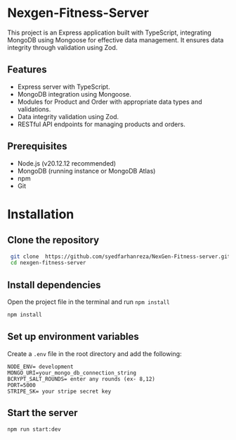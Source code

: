 # Nexgen-Fitness-Server
This project is an Express application built with TypeScript, integrating MongoDB using Mongoose for effective data management. It ensures data integrity through validation using Zod.

## Features

- Express server with TypeScript.
- MongoDB integration using Mongoose.
- Modules for Product and Order with appropriate data types and validations.
- Data integrity validation using Zod.
- RESTful API endpoints for managing products and orders.

## Prerequisites

- Node.js (v20.12.12 recommended)
- MongoDB (running instance or MongoDB Atlas)
- npm
- Git

# Installation 
## Clone the repository
```sh
 git clone  https://github.com/syedfarhanreza/NexGen-Fitness-server.git
 cd nexgen-fitness-server
```

## Install dependencies
Open the project file in the terminal and run `npm install`
```sh
npm install
```

## Set up environment variables
Create a `.env`  file in the root directory and add the following:
```
NODE_ENV= development
MONGO_URI=your_mongo_db_connection_string
BCRYPT_SALT_ROUNDS= enter any rounds (ex- 8,12)
PORT=5000
STRIPE_SK= your stripe secret key
```

## Start the server
```
npm run start:dev
```









